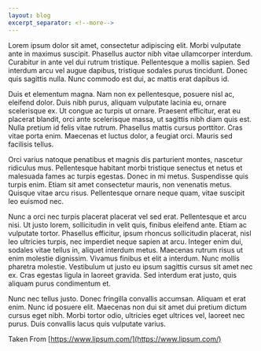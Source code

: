 ```yaml
---
layout: blog
excerpt_separator: <!--more-->
---
```


Lorem ipsum dolor sit amet, consectetur adipiscing elit. Morbi vulputate ante in maximus suscipit. Phasellus auctor nibh vitae ullamcorper interdum. Curabitur in ante vel dui rutrum tristique. Pellentesque a mollis sapien. Sed interdum arcu vel augue dapibus, tristique sodales purus tincidunt. Donec quis sagittis nulla. Nunc commodo est dui, ac mattis erat dapibus id.
<!--more-->
Duis et elementum magna. Nam non ex pellentesque, posuere nisl ac, eleifend dolor. Duis nibh purus, aliquam vulputate lacinia eu, ornare scelerisque ex. Ut congue ac turpis ut ornare. Praesent efficitur, erat eu placerat blandit, orci ante scelerisque massa, ut sagittis nibh diam quis est. Nulla pretium id felis vitae rutrum. Phasellus mattis cursus porttitor. Cras vitae porta enim. Maecenas et luctus dolor, a feugiat orci. Mauris sed facilisis tellus.

Orci varius natoque penatibus et magnis dis parturient montes, nascetur ridiculus mus. Pellentesque habitant morbi tristique senectus et netus et malesuada fames ac turpis egestas. Donec in mi metus. Suspendisse quis turpis enim. Etiam sit amet consectetur mauris, non venenatis metus. Quisque vitae arcu risus. Pellentesque ornare neque quam, vitae suscipit leo euismod nec.

Nunc a orci nec turpis placerat placerat vel sed erat. Pellentesque et arcu nisi. Ut justo lorem, sollicitudin in velit quis, finibus eleifend ante. Etiam ac vulputate tortor. Phasellus efficitur, ipsum rhoncus sollicitudin placerat, nisl leo ultricies turpis, nec imperdiet neque sapien at arcu. Integer enim dui, sodales vitae tellus in, aliquet interdum metus. Maecenas rutrum risus ut enim molestie dignissim. Vivamus finibus et elit a interdum. Nunc mollis pharetra molestie. Vestibulum ut justo eu ipsum sagittis cursus sit amet nec ex. Cras egestas ligula in laoreet gravida. Sed interdum erat justo, quis aliquam purus condimentum et.

Nunc nec tellus justo. Donec fringilla convallis accumsan. Aliquam et erat enim. Nunc id posuere elit. Maecenas non dui sit amet dui pretium dictum cursus eget nibh. Morbi tortor odio, ultricies eget ultrices vel, laoreet nec purus. Duis convallis lacus quis vulputate varius.

Taken From [https://www.lipsum.com/](https://www.lipsum.com/)